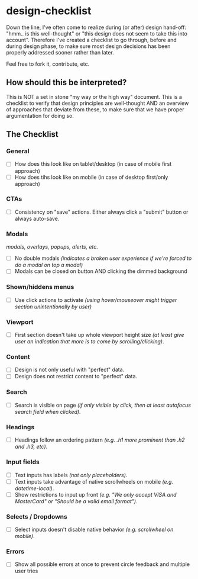 # design-checklist
Down the line, I've often come to realize during (or after) design hand-off: "hmm.. is this well-thought" or "this design does not seem to take this into account". Therefore I've created a checklist to go through, before and during design phase, to make sure most design decisions has been properly addressed sooner rather than later.

Feel free to fork it, contribute, etc.


## How should this be interpreted?
This is NOT a set in stone "my way or the high way" document. This is a checklist to verify that design principles are well-thought AND an overview of approaches that deviate from these, to make sure that we have proper argumentation for doing so.

## The Checklist

### General
- [ ] How does this look like on tablet/desktop (in case of mobile first approach)
- [ ] How does tihs look like on mobile (in case of desktop first/only approach)

### CTAs
- [ ] Consistency on "save" actions. Either always click a "submit" button or always auto-save.

### Modals
_modals, overlays, popups, alerts, etc._
- [ ] No double modals _(indicates a broken user experience if we're forced to do a modal on top a modal)_
- [ ] Modals can be closed on button AND clicking the dimmed background

### Shown/hiddens menus
- [ ] Use click actions to activate _(using hover/mouseover might trigger section unintentionally by user)_

### Viewport
- [ ] First section doesn't take up whole viewport height size _(at least give user an indication that more is to come by scrolling/clicking)_.

### Content
- [ ] Design is not only useful with "perfect" data.
- [ ] Design does not restrict content to "perfect" data.

### Search
- [ ] Search is visible on page _(if only visible by click, then at least autofocus search field when clicked)_.

### Headings
- [ ] Headings follow an ordering pattern _(e.g. .h1 more prominent than .h2 and .h3, etc)_.

### Input fields
- [ ] Text inputs has labels _(not only placeholders)_.
- [ ] Text inputs take advantage of native scrollwheels on mobile _(e.g. datetime-local)_.
- [ ] Show restrictions to input up front _(e.g. "We only accept VISA and MasterCard" or "Should be a valid email format")_.

### Selects / Dropdowns
- [ ] Select inputs doesn't disable native behavior _(e.g. scrollwheel on mobile)_.

### Errors
- [ ] Show all possible errors at once to prevent circle feedback and multiple user tries
